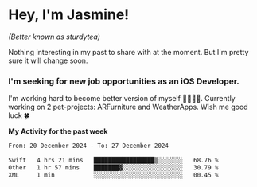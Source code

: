 # Hey, I'm Jasmine!
_(Better known as sturdytea)_

Nothing interesting in my past to share with at the moment. 
But I'm pretty sure it will change soon.

### I'm seeking for new job opportunities as an iOS Developer. 

I'm working hard to become better version of myself 🙇‍♀🏋️‍♀️. 
Currently working on 2 pet-projects: ARFurniture and WeatherApps. 
Wish me good luck 🍀


**My Activity for the past week**

<!--START_SECTION:waka-->

```txt
From: 20 December 2024 - To: 27 December 2024

Swift   4 hrs 21 mins   █████████████████▒░░░░░░░   68.76 %
Other   1 hr 57 mins    ███████▓░░░░░░░░░░░░░░░░░   30.79 %
XML     1 min           ░░░░░░░░░░░░░░░░░░░░░░░░░   00.45 %
```

<!--END_SECTION:waka-->
